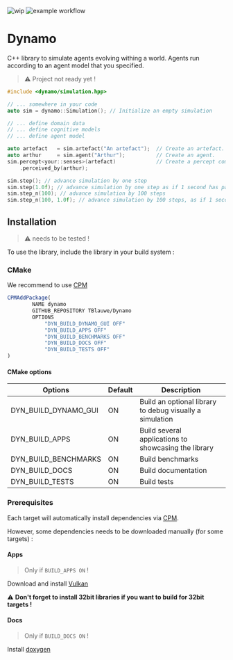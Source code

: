 ![wip](https://img.shields.io/badge/-WIP-red)
![example workflow](https://github.com/TBlauwe/Dynamo/actions/workflows/Build.yml/badge.svg)

# Dynamo

C++ library to simulate agents evolving withing a world. Agents run according to an agent model that you specified.

> :warning: Project not ready yet !

```cpp
#include <dynamo/simulation.hpp>

// ... somewhere in your code
auto sim = dynamo::Simulation(); // Initialize an empty simulation

// ... define domain data
// ... define cognitive models
// ... define agent model

auto artefact   = sim.artefact("An artefact");  // Create an artefact.
auto arthur     = sim.agent("Arthur");          // Create an agent.
sim.percept<your::senses>(artefact)             // Create a percept coming from artefact, perceived by arthur.
    .perceived_by(arthur); 

sim.step(); // advance simulation by one step
sim.step(1.0f); // advance simulation by one step as if 1 second has passed
sim.step_n(100); // advance simulation by 100 steps
sim.step_n(100, 1.0f); // advance simulation by 100 steps, as if 1 seconds passed between each steps
```

## Installation

> :warning: needs to be tested !
 
To use the library, include the library in your build system :

### CMake

We recommend to use [CPM](https://github.com/cpm-cmake/CPM.cmake)
```cmake
CPMAddPackage(
        NAME dynamo 
        GITHUB_REPOSITORY TBlauwe/Dynamo
        OPTIONS
            "DYN_BUILD_DYNAMO_GUI OFF"
            "DYN_BUILD_APPS OFF"
            "DYN_BUILD_BENCHMARKS OFF"
            "DYN_BUILD_DOCS OFF"
            "DYN_BUILD_TESTS OFF"
)
```

#### CMake options

| Options          | Default | Description                                              |
| ---------------- | ------- | -------------------------------------------------------- |
| DYN_BUILD_DYNAMO_GUI | ON      | Build an optional library to debug visually a simulation |
| DYN_BUILD_APPS      | ON      | Build several applications to showcasing the library     |
| DYN_BUILD_BENCHMARKS | ON      | Build benchmarks                                         |
| DYN_BUILD_DOCS       | ON      | Build documentation                                      |
| DYN_BUILD_TESTS      | ON      | Build tests                                              |

### Prerequisites

Each target will automatically install dependencies via [CPM](https://github.com/cpm-cmake/).

However, some dependencies needs to be downloaded manually (for some targets) :

#### Apps

> Only if `BUILD_APPS ON` !

Download and install [Vulkan](https://vulkan.lunarg.com/sdk/home)

:warning: __Don't forget to install 32bit libraries if you want to build for 32bit targets !__

#### Docs

> Only if `BUILD_DOCS ON` !

Install [doxygen](https://www.doxygen.nl/download.html)

